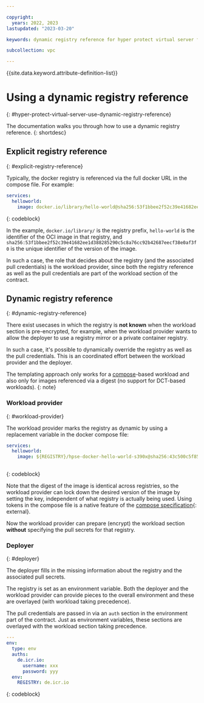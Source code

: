 ```yaml
---

copyright:
  years: 2022, 2023
lastupdated: "2023-03-20"

keywords: dynamic registry reference for hyper protect virtual server for vpc

subcollection: vpc

---
```


{{site.data.keyword.attribute-definition-list}}

# Using a dynamic registry reference
{: #hyper-protect-virtual-server-use-dynamic-registry-reference}

The documentation walks you through how to use a dynamic registry reference.
{: shortdesc}

## Explicit registry reference
{: #explicit-registry-reference}

Typically, the docker registry is referenced via the full docker URL in the compose file. For example:

```yaml
services:
  helloworld:
    image: docker.io/library/hello-world@sha256:53f1bbee2f52c39e41682ee1d388285290c5c8a76cc92b42687eecf38e0af3f0
```
{: codeblock}

In the example, `docker.io/library/` is the registry prefix, `hello-world` is the identifier of the OCI image in that registry, and `sha256:53f1bbee2f52c39e41682ee1d388285290c5c8a76cc92b42687eecf38e0af3f0` is the unique identifier of the version of the image.

In such a case, the role that decides about the registry (and the associated pull credentials) is the workload provider, since both the registry reference as well as the pull credentials are part of the workload section of the contract.

## Dynamic registry reference
{: #dynamic-registry-reference}

There exist usecases in which the registry is **not known** when the workload section is pre-encrypted, for example, when the workload provider wants to allow the deployer to use a registry mirror or a private container registry. 

In such a case, it's possible to dynamically override the registry as well as the pull credentials. This is an coordinated effort between the workload provider and the deployer.

The templating approach only works for a [compose](/docs/vpc?topic=vpc-about-contract_se#hpcr_contract_compose)-based workload and also only for images referenced via a digest (no support for DCT-based workloads).
{: note}

### Workload provider
{: #workload-provider}

The workload provider marks the registry as dynamic by using a replacement variable in the docker compose file:

```yaml
services:
  helloworld:
    image: ${REGISTRY}/hpse-docker-hello-world-s390x@sha256:43c500c5f85fc450060b804851992314778e35cadff03cb63042f593687b7347
    
```
{: codeblock}

Note that the digest of the image is identical across registries, so the workload provider can lock down the desired version of the image by setting the key, independent of what registry is actually being used. Using tokens in the compose file is a native feature of the [compose specification](https://docs.docker.com/compose/compose-file/#interpolation){: external}.

Now the workload provider can prepare (encrypt) the workload section **without** specifying the pull secrets for that registry.

### Deployer
{: #deployer}

The deployer fills in the missing information about the registry and the associated pull secrets.

The registry is set as an environment variable. Both the deployer and the workload provider can provide pieces to the overall environment and these are overlayed (with workload taking precedence).

The pull credentials are passed in via an `auth` section in the environment part of the contract. Just as environment variables, these sections are overlayed with the workload section taking precedence.

```yaml
---
env:
  type: env
  auths:
    de.icr.io:
      username: xxx
      password: yyy
  env:
    REGISTRY: de.icr.io
```
{: codeblock}
